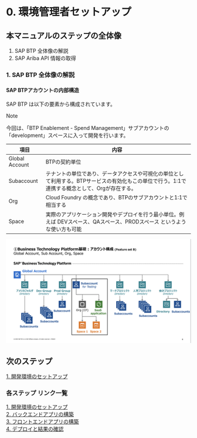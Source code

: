# 0. 環境管理者セットアップ

## 本マニュアルのステップの全体像
1. SAP BTP 全体像の解説
2. SAP Ariba API 情報の取得


### 1. SAP BTP 全体像の解説

#### SAP BTPアカウントの内部構造

SAP BTP は以下の要素から構成されています。<br>

> [!NOTE]
> 今回は、「BTP Enablement - Spend Management」サブアカウントの「development」スペースに入って開発を行います。

|   項目   |         内容                            |
| -------------- |--------------------------       |
| Global Account    |    BTPの契約単位      |
| Subaccount | テナントの単位であり、データアクセスや可視化の単位として利用する。BTPサービスの有効化もこの単位で行う。1:1で連携する概念として、Orgが存在する。|
| Org | Cloud Foundry の概念であり、BTPのサブアカウントと1:1で相当する |
| Space | 実際のアプリケーション開発やデプロイを行う最小単位。例えば DEVスペース、QAスペース、PRODスペース というような使い方も可能 |

![BTP_AccountHierarchy](../../00_Assets/00_AdminSetup/01_BTP_AccountHierarchy.png)

## 次のステップ

[1. 開発環境のセットアップ](../01_開発環境のセットアップ/README.md)

### 各ステップ リンク一覧
[1. 開発環境のセットアップ](../01_開発環境のセットアップ/README.md) <br>
[2. バックエンドアプリの構築](../02_バックエンドアプリの構築/README.md) <br>
[3. フロントエンドアプリの構築](../03_フロントエンドアプリの構築/README.md) <br>
[4. デプロイと結果の確認](../04_デプロイと結果の確認/README.md) <br>